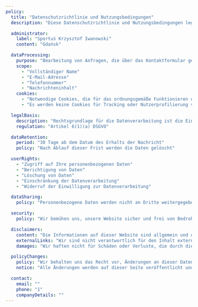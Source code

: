 ```yaml
---
policy:
  title: "Datenschutzrichtlinie und Nutzungsbedingungen"
  description: "Diese Datenschutzrichtlinie und Nutzungsbedingungen legen die Regeln für die Nutzung der Sportuś-Website fest, die Sportaktivitäten für Kinder anbietet."

  administrator:
    label: "Sportuś Krzysztof Iwanowski"
    content: "Gdańsk"

  dataProcessing:
    purpose: "Bearbeitung von Anfragen, die über das Kontaktformular gesendet werden"
    scope:
      - "Vollständiger Name"
      - "E-Mail-Adresse"
      - "Telefonnummer"
      - "Nachrichteninhalt"
    cookies:
      - "Notwendige Cookies, die für das ordnungsgemäße Funktionieren der Website erforderlich sind"
      - "Es werden keine Cookies für Tracking oder Nutzerprofilierung verwendet"

  legalBasis:
    description: "Rechtsgrundlage für die Datenverarbeitung ist die Einwilligung des Nutzers, die durch das freiwillige Absenden des Kontaktformulars erteilt wird"
    regulation: "Artikel 6(1)(a) DSGVO"

  dataRetention:
    period: "30 Tage ab dem Datum des Erhalts der Nachricht"
    policy: "Nach Ablauf dieser Frist werden die Daten gelöscht"

  userRights:
    - "Zugriff auf Ihre personenbezogenen Daten"
    - "Berichtigung von Daten"
    - "Löschung von Daten"
    - "Einschränkung der Datenverarbeitung"
    - "Widerruf der Einwilligung zur Datenverarbeitung"

  dataSharing:
    policy: "Personenbezogene Daten werden nicht an Dritte weitergegeben, es sei denn, dies ist gesetzlich vorgeschrieben oder für die Funktion der Website erforderlich"

  security:
    policy: "Wir bemühen uns, unsere Website sicher und frei von Bedrohungen zu halten, können jedoch keine vollständige Sicherheit oder ununterbrochenen Zugriff garantieren"

  disclaimers:
    content: "Die Informationen auf dieser Website sind allgemein und dienen nur Informationszwecken. Wir übernehmen keine Verantwortung für deren Genauigkeit, Aktualität oder Vollständigkeit."
    externalLinks: "Wir sind nicht verantwortlich für den Inhalt externer Websites, die von dieser Website verlinkt sind."
    damages: "Wir haften nicht für Schäden oder Verluste, die durch die Nutzung dieser Website entstehen."

  policyChanges:
    policy: "Wir behalten uns das Recht vor, Änderungen an dieser Datenschutzrichtlinie und den Nutzungsbedingungen vorzunehmen."
    notice: "Alle Änderungen werden auf dieser Seite veröffentlicht und treten mit der Veröffentlichung in Kraft."

  contact:
    email: ""
    phone: "1"
    companyDetails: ""
---
```

